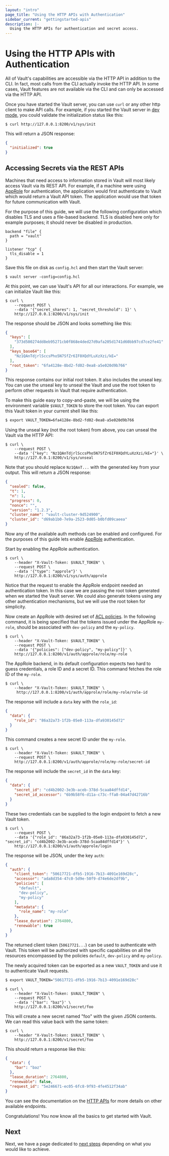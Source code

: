 ```yaml
---
layout: "intro"
page_title: "Using the HTTP APIs with Authentication"
sidebar_current: "gettingstarted-apis"
description: |-
  Using the HTTP APIs for authentication and secret access.
---
```


# Using the HTTP APIs with Authentication

All of Vault's capabilities are accessible via the HTTP API in addition to the
CLI. In fact, most calls from the CLI actually invoke the HTTP API. In some
cases, Vault features are not available via the CLI and can only be accessed
via the HTTP API.

Once you have started the Vault server, you can use `curl` or any other http
client to make API calls. For example, if you started the Vault server in
[dev mode](/docs/concepts/dev-server.html), you could validate the
initialization status like this:

```text
$ curl http://127.0.0.1:8200/v1/sys/init
```

This will return a JSON response:

```json
{
  "initialized": true
}
```

## Accessing Secrets via the REST APIs

Machines that need access to information stored in Vault will most likely
access Vault via its REST API. For example, if a machine were using
[AppRole](/docs/auth/approle.html) for authentication, the application would
first authenticate to Vault which would return a Vault API token. The
application would use that token for future communication with Vault.

For the purpose of this guide, we will use the following configuration which
disables TLS and uses a file-based backend. TLS is disabled here only for
example purposes; it should never be disabled in production.

```hcl
backend "file" {
  path = "vault"
}

listener "tcp" {
  tls_disable = 1
}
```

Save this file on disk as `config.hcl` and then start the Vault server:

```text
$ vault server -config=config.hcl
```

At this point, we can use Vault's API for all our interactions. For example, we
can initialize Vault like this:

```text
$ curl \
    --request POST \
    --data '{"secret_shares": 1, "secret_threshold": 1}' \
    http://127.0.0.1:8200/v1/sys/init
```

The response should be JSON and looks something like this:

```json
{
  "keys": [
    "373d500274dd8eb95271cb0f868e4ded27d9afa205d1741d60bb97cd7ce2fe41"
  ],
  "keys_base64": [
    "Nz1QAnTdjrlSccsPho5N7SfZr6IF0XQdYLuXzXzi/kE="
  ],
  "root_token": "6fa4128e-8bd2-fd02-0ea8-a5e020d9b766"
}
```

This response contains our initial root token. It also includes the unseal key.
You can use the unseal key to unseal the Vault and use the root token to perform
other requests in Vault that require authentication.

To make this guide easy to copy-and-paste, we will be using the environment
variable `$VAULT_TOKEN` to store the root token. You can export this Vault
token in your current shell like this:

```sh
$ export VAULT_TOKEN=6fa4128e-8bd2-fd02-0ea8-a5e020d9b766
```

Using the unseal key (not the root token) from above, you can unseal the Vault
via the HTTP API:

```text
$ curl \
    --request POST \
    --data '{"key": "Nz1QAnTdjrlSccsPho5N7SfZr6IF0XQdYLuXzXzi/kE="}' \
    http://127.0.0.1:8200/v1/sys/unseal
```

Note that you should replace `Nz1QAnT...` with the generated key from your
output. This will return a JSON response:

```json
{
  "sealed": false,
  "t": 1,
  "n": 1,
  "progress": 0,
  "nonce": "",
  "version": "1.2.3",
  "cluster_name": "vault-cluster-9d524900",
  "cluster_id": "d69ab1b0-7e9a-2523-0d05-b0bfd09caeea"
}
```

Now any of the available auth methods can be enabled and configured.
For the purposes of this guide lets enable [AppRole](/docs/auth/approle.html)
authentication.

Start by enabling the AppRole authentication.

```text
$ curl \
    --header "X-Vault-Token: $VAULT_TOKEN" \
    --request POST \
    --data '{"type": "approle"}' \
    http://127.0.0.1:8200/v1/sys/auth/approle
```

Notice that the request to enable the AppRole endpoint needed an authentication
token. In this case we are passing the root token generated when we started
the Vault server. We could also generate tokens using any other authentication
mechanisms, but we will use the root token for simplicity.

Now create an AppRole with desired set of [ACL
policies](/docs/concepts/policies.html). In the following command, it is being
specified that the tokens issued under the AppRole `my-role`, should be
associated with `dev-policy` and the `my-policy`.

```text
$ curl \
    --header "X-Vault-Token: $VAULT_TOKEN" \
    --request POST \
    --data '{"policies": ["dev-policy", "my-policy"]}' \
    http://127.0.0.1:8200/v1/auth/approle/role/my-role
```

The AppRole backend, in its default configuration expects two hard to guess
credentials, a role ID and a secret ID. This command fetches the role ID of the
`my-role`.

```text
$ curl \
    --header "X-Vault-Token: $VAULT_TOKEN" \
     http://127.0.0.1:8200/v1/auth/approle/role/my-role/role-id
```

The response will include a `data` key with the `role_id`:

```json
{
  "data": {
    "role_id": "86a32a73-1f2b-05e0-113a-dfa930145d72"
  }
}
```

This command creates a new secret ID under the `my-role`.

```text
$ curl \
    --header "X-Vault-Token: $VAULT_TOKEN" \
    --request POST \
    http://127.0.0.1:8200/v1/auth/approle/role/my-role/secret-id
```

The response will include the `secret_id` in the `data` key:

```json
{
  "data": {
    "secret_id": "cd4b2002-3e3b-aceb-378d-5caa84dffd14",
    "secret_id_accessor": "6b9b58f6-d11a-c73c-ffa8-04a47d42716b"
  }
}
```

These two credentials can be supplied to the login endpoint to fetch a new
Vault token.

```text
$ curl \
    --request POST \
    --data '{"role_id": "86a32a73-1f2b-05e0-113a-dfa930145d72", "secret_id": "cd4b2002-3e3b-aceb-378d-5caa84dffd14"}' \
    http://127.0.0.1:8200/v1/auth/approle/login
```

The response will be JSON, under the key `auth`:

```json
{
  "auth": {
    "client_token": "50617721-dfb5-1916-7b13-4091e169d28c",
    "accessor": "ada8d354-47c0-5d9e-50f9-d74e6de2df9b",
    "policies": [
      "default",
      "dev-policy",
      "my-policy"
    ],
    "metadata": {
      "role_name": "my-role"
    },
    "lease_duration": 2764800,
    "renewable": true
  }
}
```

The returned client token (`50617721...`) can be used to authenticate with
Vault. This token will be authorized with specific capabilities on all the
resources encompassed by the policies `default`, `dev-policy` and `my-policy`.

The newly acquired token can be exported as a new `VAULT_TOKEN` and use it to
authenticate Vault requests.

```sh
$ export VAULT_TOKEN="50617721-dfb5-1916-7b13-4091e169d28c"
```

```text
$ curl \
    --header "X-Vault-Token: $VAULT_TOKEN" \
    --request POST \
    --data '{"bar": "baz"}' \
    http://127.0.0.1:8200/v1/secret/foo
```

This will create a new secret named "foo" with the given JSON contents. We can
read this value back with the same token:

```text
$ curl \
    --header "X-Vault-Token: $VAULT_TOKEN" \
    http://127.0.0.1:8200/v1/secret/foo
```

This should return a response like this:

```json
{
  "data": {
    "bar": "baz"
  },
  "lease_duration": 2764800,
  "renewable": false,
  "request_id": "5e246671-ec05-6fc8-9f93-4fe4512f34ab"
}
```

You can see the documentation on the [HTTP APIs](/api/index.html) for
more details on other available endpoints.

Congratulations! You now know all the basics to get started with Vault.

## Next

Next, we have a page dedicated to [next
steps](/intro/getting-started/next-steps.html) depending on what you would like
to achieve.
